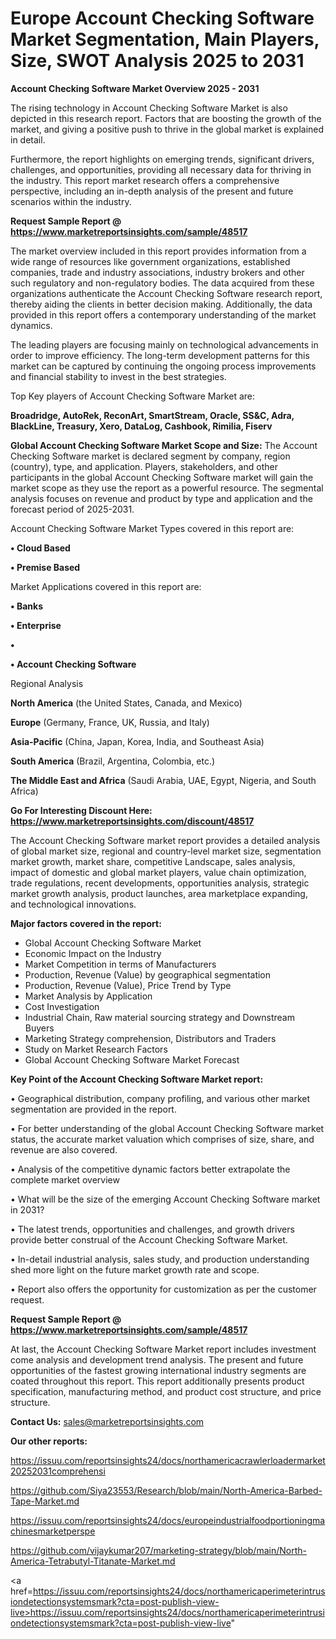 # Europe Account Checking Software Market Segmentation, Main Players, Size, SWOT Analysis 2025 to 2031

<Strong> Account Checking Software Market Overview 2025 - 2031</strong>

The rising technology in Account Checking Software Market is also depicted in this research report. Factors that are boosting the growth of the market, and giving a positive push to thrive in the global market is explained in detail.

Furthermore, the report highlights on emerging trends, significant drivers, challenges, and opportunities, providing all necessary data for thriving in the industry. This report market research offers a comprehensive perspective, including an in-depth analysis of the present and future scenarios within the industry.

<strong>Request Sample Report @ <a href=https://www.marketreportsinsights.com/sample/48517>https://www.marketreportsinsights.com/sample/48517</a></strong>

The market overview included in this report provides information from a wide range of resources like government organizations, established companies, trade and industry associations, industry brokers and other such regulatory and non-regulatory bodies. The data acquired from these organizations authenticate the Account Checking Software research report, thereby aiding the clients in better decision making. Additionally, the data provided in this report offers a contemporary understanding of the market dynamics.

The leading players are focusing mainly on technological advancements in order to improve efficiency. The long-term development patterns for this market can be captured by continuing the ongoing process improvements and financial stability to invest in the best strategies.

Top Key players of Account Checking Software Market are:

<strong>Broadridge, AutoRek, ReconArt, SmartStream, Oracle, SS&C, Adra, BlackLine, Treasury, Xero, DataLog, Cashbook, Rimilia, Fiserv</strong>

<strong><b>Global Account Checking Software Market Scope and Size:</b></strong>
The Account Checking Software market is declared segment by company, region (country), type, and application. Players, stakeholders, and other participants in the global Account Checking Software market will gain the market scope as they use the report as a powerful resource. The segmental analysis focuses on revenue and product by type and application and the forecast period of 2025-2031.

Account Checking Software Market Types covered in this report are:

<strong>•  Cloud Based

•  Premise Based</strong>

Market Applications covered in this report are:

<strong>•  Banks

•  Enterprise

•  

•  Account Checking Software</strong> 

Regional Analysis

<strong>North America</strong> (the United States, Canada, and Mexico)

<strong>Europe</strong> (Germany, France, UK, Russia, and Italy)

<strong>Asia-Pacific</strong> (China, Japan, Korea, India, and Southeast Asia)

<strong>South America</strong> (Brazil, Argentina, Colombia, etc.)

<strong>The Middle East and Africa</strong> (Saudi Arabia, UAE, Egypt, Nigeria, and South Africa)

<strong>Go For Interesting Discount Here: <a href=https://www.marketreportsinsights.com/discount/48517>https://www.marketreportsinsights.com/discount/48517</a></strong>

The Account Checking Software market report provides a detailed analysis of global market size, regional and country-level market size, segmentation market growth, market share, competitive Landscape, sales analysis, impact of domestic and global market players, value chain optimization, trade regulations, recent developments, opportunities analysis, strategic market growth analysis, product launches, area marketplace expanding, and technological innovations.

<strong><b>Major factors covered in the report:</b></strong>
<ul>
  <li>Global Account Checking Software Market </li>
  <li>Economic Impact on the Industry</li>
  <li>Market Competition in terms of Manufacturers</li>
  <li>Production, Revenue (Value) by geographical segmentation</li>
  <li>Production, Revenue (Value), Price Trend by Type</li>
  <li>Market Analysis by Application</li>
  <li>Cost Investigation</li>
  <li>Industrial Chain, Raw material sourcing strategy and Downstream Buyers</li>
  <li>Marketing Strategy comprehension, Distributors and Traders</li>
  <li>Study on Market Research Factors</li>
  <li>Global Account Checking Software Market Forecast</li>
</ul>

<strong><b>Key Point of the Account Checking Software Market report:</b></strong>

• Geographical distribution, company profiling, and various other market segmentation are provided in the report.

• For better understanding of the global Account Checking Software market status, the accurate market valuation which comprises of size, share, and revenue are also covered.

• Analysis of the competitive dynamic factors better extrapolate the complete market overview

• What will be the size of the emerging Account Checking Software market in 2031?

• The latest trends, opportunities and challenges, and growth drivers provide better construal of the Account Checking Software Market.

• In-detail industrial analysis, sales study, and production understanding shed more light on the future market growth rate and scope.

• Report also offers the opportunity for customization as per the customer request.

<strong>Request Sample Report @ <a href=https://www.marketreportsinsights.com/sample/48517>https://www.marketreportsinsights.com/sample/48517</a></strong>

At last, the Account Checking Software Market report includes investment come analysis and development trend analysis. The present and future opportunities of the fastest growing international industry segments are coated throughout this report. This report additionally presents product specification, manufacturing method, and product cost structure, and price structure.

<strong>Contact Us:</strong>
sales@marketreportsinsights.com

<strong>Our other reports:</strong>

<a href=https://issuu.com/reportsinsights24/docs/northamericacrawlerloadermarket20252031comprehensi>https://issuu.com/reportsinsights24/docs/northamericacrawlerloadermarket20252031comprehensi</a>

<a href=https://github.com/Siya23553/Research/blob/main/North-America-Barbed-Tape-Market.md>https://github.com/Siya23553/Research/blob/main/North-America-Barbed-Tape-Market.md</a>

<a href=https://issuu.com/reportsinsights24/docs/europeindustrialfoodportioningmachinesmarketperspe>https://issuu.com/reportsinsights24/docs/europeindustrialfoodportioningmachinesmarketperspe</a>

<a href=https://github.com/vijaykumar207/marketing-strategy/blob/main/North-America-Tetrabutyl-Titanate-Market.md>https://github.com/vijaykumar207/marketing-strategy/blob/main/North-America-Tetrabutyl-Titanate-Market.md</a>

<a href=https://issuu.com/reportsinsights24/docs/northamericaperimeterintrusiondetectionsystemsmark?cta=post-publish-view-live>https://issuu.com/reportsinsights24/docs/northamericaperimeterintrusiondetectionsystemsmark?cta=post-publish-view-live</a>"
